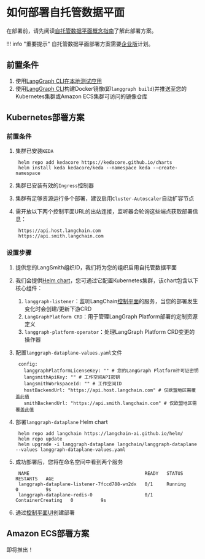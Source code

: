 # 如何部署自托管数据平面

在部署前，请先阅读[自托管数据平面概念指南](../../concepts/langgraph_self_hosted_data_plane.md)了解此部署方案。

!!! info "重要提示"
    自托管数据平面部署方案需要[企业版](../../concepts/plans.md)计划。

## 前置条件

1. 使用[LangGraph CLI](../../concepts/langgraph_cli.md)[在本地测试应用](../../tutorials/langgraph-platform/local-server.md)
1. 使用[LangGraph CLI](../../concepts/langgraph_cli.md)构建Docker镜像(即`langgraph build`)并推送至您的Kubernetes集群或Amazon ECS集群可访问的镜像仓库

## Kubernetes部署方案

### 前置条件
1. 集群已安装`KEDA`

        helm repo add kedacore https://kedacore.github.io/charts
        helm install keda kedacore/keda --namespace keda --create-namespace

1. 集群已安装有效的`Ingress`控制器
1. 集群有足够资源运行多个部署，建议启用`Cluster-Autoscaler`自动扩容节点
1. 需开放以下两个控制平面URL的出站连接，监听器会轮询这些端点获取部署信息：

        https://api.host.langchain.com
        https://api.smith.langchain.com

### 设置步骤

1. 提供您的LangSmith组织ID，我们将为您的组织启用自托管数据平面
1. 我们会提供[Helm chart](https://github.com/langchain-ai/helm/tree/main/charts/langgraph-dataplane)，您可通过它配置Kubernetes集群，该chart包含以下核心组件：
    1. `langgraph-listener`：监听LangChain[控制平面](../../concepts/langgraph_control_plane.md)的服务，当您的部署发生变化时会创建/更新下游CRD
    1. `LangGraphPlatform CRD`：用于管理LangGraph Platform部署的定制资源定义
    1. `langgraph-platform-operator`：处理LangGraph Platform CRD变更的操作器
1. 配置`langgraph-dataplane-values.yaml`文件

        config:
          langgraphPlatformLicenseKey: "" # 您的LangGraph Platform许可证密钥
          langsmithApiKey: "" # 工作空间API密钥  
          langsmithWorkspaceId: "" # 工作空间ID
          hostBackendUrl: "https://api.host.langchain.com" # 仅欧盟地区需覆盖此值
          smithBackendUrl: "https://api.smith.langchain.com" # 仅欧盟地区需覆盖此值

1. 部署`langgraph-dataplane` Helm chart

        helm repo add langchain https://langchain-ai.github.io/helm/
        helm repo update
        helm upgrade -i langgraph-dataplane langchain/langgraph-dataplane --values langgraph-dataplane-values.yaml

1. 成功部署后，您将在命名空间中看到两个服务

        NAME                                          READY   STATUS              RESTARTS   AGE
        langgraph-dataplane-listener-7fccd788-wn2dx   0/1     Running             0          9s
        langgraph-dataplane-redis-0                   0/1     ContainerCreating   0          9s

1. 通过[控制平面UI](../../concepts/langgraph_control_plane.md#control-plane-ui)创建部署

## Amazon ECS部署方案

即将推出！